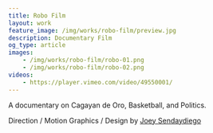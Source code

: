 ```yaml
---
title: Robo Film
layout: work
feature_image: /img/works/robo-film/preview.jpg
description: Documentary Film
og_type: article
images:
    - /img/works/robo-film/robo-01.png
    - /img/works/robo-film/robo-02.png
videos:
    - https://player.vimeo.com/video/49550001/
---
```

A documentary on Cagayan de Oro, Basketball, and Politics.

Direction / Motion Graphics / Design by <a href="https://vimeo.com/japsendaydiego" target="_blank">Joey Sendaydiego</a>
